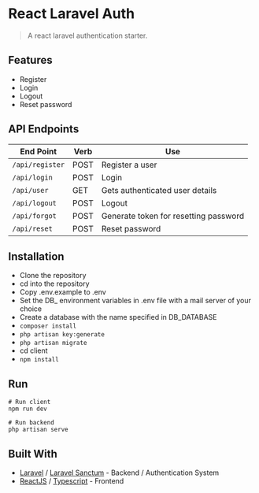
# React Laravel Auth

>A react laravel authentication starter.

## Features

- Register
- Login
- Logout
- Reset password

## API Endpoints

| End Point                                           | Verb |Use                                       |
| ----------------------------------------------------|------|------------------------------------------|
|`/api/register`                                      |POST  |Register a user                           |
|`/api/login`                                         |POST  |Login                                     |
|`/api/user`                                          |GET   |Gets authenticated user details           |
|`/api/logout`                                        |POST  |Logout                	                |
|`/api/forgot`                                        |POST  |Generate token for resetting password   	|
|`/api/reset`                                         |POST  |Reset password               	|

## Installation

- Clone the repository
- cd into the repository
- Copy .env.example to .env
- Set the DB_ environment variables in .env file with a mail server of your choice
- Create a database with the name specified in DB_DATABASE
- ```composer install```
- ```php artisan key:generate```
- ```php artisan migrate```
- cd client
- ```npm install```

## Run
```
# Run client 
npm run dev

# Run backend 
php artisan serve
```


## Built With

* [Laravel](https://laravel.com/) / [Laravel Sanctum](https://laravel.com/docs/8.x/sanctum) - Backend / Authentication System 
* [ReactJS](https://reactjs.org/) / [Typescript](https://www.typescriptlang.org/) - Frontend 





